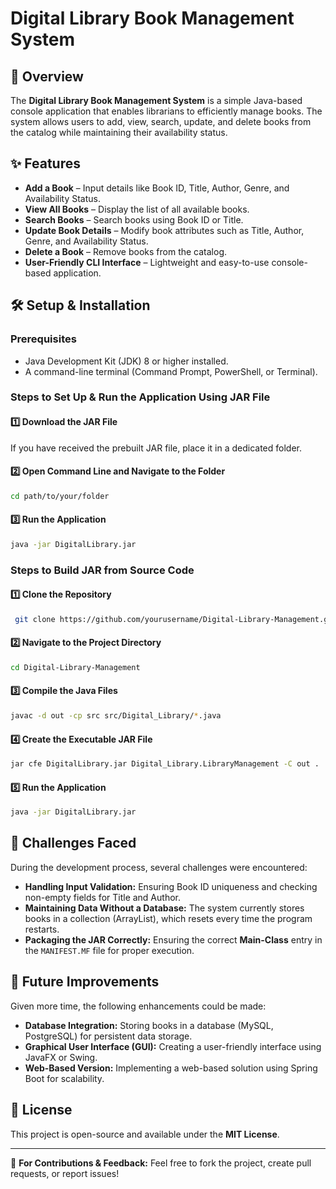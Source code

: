 # Digital Library Book Management System

## 📖 Overview
The **Digital Library Book Management System** is a simple Java-based console application that enables librarians to efficiently manage books. The system allows users to add, view, search, update, and delete books from the catalog while maintaining their availability status.

## ✨ Features
- **Add a Book** – Input details like Book ID, Title, Author, Genre, and Availability Status.
- **View All Books** – Display the list of all available books.
- **Search Books** – Search books using Book ID or Title.
- **Update Book Details** – Modify book attributes such as Title, Author, Genre, and Availability Status.
- **Delete a Book** – Remove books from the catalog.
- **User-Friendly CLI Interface** – Lightweight and easy-to-use console-based application.

## 🛠 Setup & Installation

### **Prerequisites**
- Java Development Kit (JDK) 8 or higher installed.
- A command-line terminal (Command Prompt, PowerShell, or Terminal).

### **Steps to Set Up & Run the Application Using JAR File**

#### **1️⃣ Download the JAR File**
If you have received the prebuilt JAR file, place it in a dedicated folder.

#### **2️⃣ Open Command Line and Navigate to the Folder**
```sh
cd path/to/your/folder
```

#### **3️⃣ Run the Application**
```sh
java -jar DigitalLibrary.jar
```

### **Steps to Build JAR from Source Code**

#### **1️⃣ Clone the Repository**
```sh
 git clone https://github.com/yourusername/Digital-Library-Management.git
```

#### **2️⃣ Navigate to the Project Directory**
```sh
cd Digital-Library-Management
```

#### **3️⃣ Compile the Java Files**
```sh
javac -d out -cp src src/Digital_Library/*.java
```

#### **4️⃣ Create the Executable JAR File**
```sh
jar cfe DigitalLibrary.jar Digital_Library.LibraryManagement -C out .
```

#### **5️⃣ Run the Application**
```sh
java -jar DigitalLibrary.jar
```

## 🚀 Challenges Faced
During the development process, several challenges were encountered:
- **Handling Input Validation:** Ensuring Book ID uniqueness and checking non-empty fields for Title and Author.
- **Maintaining Data Without a Database:** The system currently stores books in a collection (ArrayList), which resets every time the program restarts.
- **Packaging the JAR Correctly:** Ensuring the correct **Main-Class** entry in the `MANIFEST.MF` file for proper execution.

## 🔄 Future Improvements
Given more time, the following enhancements could be made:
- **Database Integration:** Storing books in a database (MySQL, PostgreSQL) for persistent data storage.
- **Graphical User Interface (GUI):** Creating a user-friendly interface using JavaFX or Swing.
- **Web-Based Version:** Implementing a web-based solution using Spring Boot for scalability.

## 📝 License
This project is open-source and available under the **MIT License**.

---
📩 **For Contributions & Feedback:** Feel free to fork the project, create pull requests, or report issues!



